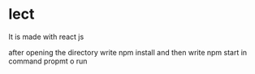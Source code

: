 # lect

It is made with react js

after opening the directory write npm install and then write npm start in command propmt o run 
